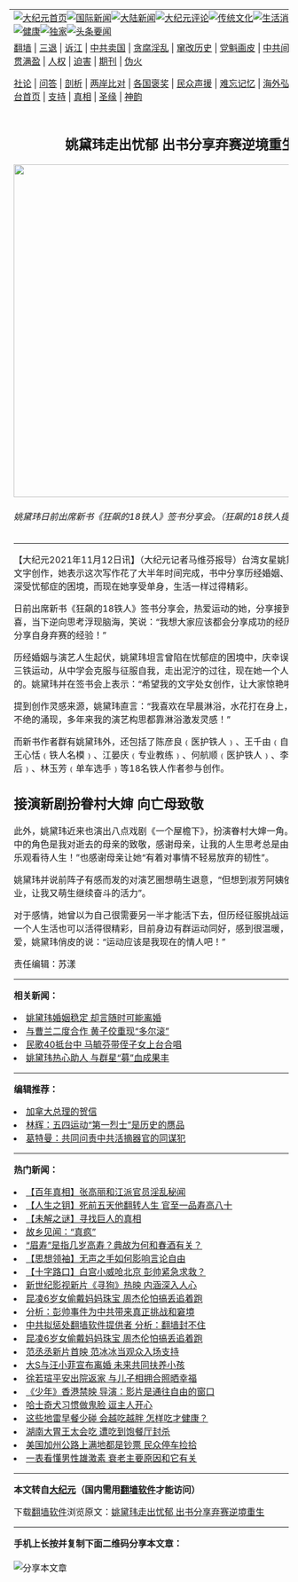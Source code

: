 <a name="1" id="1" target="_blank"></a><span id="1"></span>
<table align=center border="0"><tr><td colspan="2" VALIGN=TOP><a href="https://github.com/fjmocf3555/djy/blob/master/gb/nf1351518.md#1"><img src="https://raw.githubusercontent.com/fjmocf3555/www/master/t/djy/1.jpg" title="大纪元首页" alt="大纪元首页"></a><a href="https://github.com/fjmocf3555/djy/blob/master/gb/n24hr.md#1"><img src="https://raw.githubusercontent.com/fjmocf3555/www/master/t/djy/3.jpg" title="国际新闻" alt="国际新闻"></a><a href="https://github.com/fjmocf3555/djy/blob/master/gb/nsc413.md#1"><img src="https://raw.githubusercontent.com/fjmocf3555/www/master/t/djy/4.jpg" title="大陆新闻" alt="大陆新闻"></a><a href="https://github.com/fjmocf3555/djy/blob/master/gb/news392.md#1"><img src="https://raw.githubusercontent.com/fjmocf3555/www/master/t/djy/5.jpg" title="大纪元评论" alt="大纪元评论"></a><a href="https://github.com/fjmocf3555/djy/blob/master/gb/news2007.md#1"><img src="https://raw.githubusercontent.com/fjmocf3555/www/master/t/djy/6.jpg" title="传统文化" alt="传统文化"></a><a href="https://github.com/fjmocf3555/djy/blob/master/gb/news2008.md#1"><img src="https://raw.githubusercontent.com/fjmocf3555/www/master/t/djy/7.jpg" title="生活消费" alt="生活消费"></a><a href="https://github.com/fjmocf3555/djy/blob/master/gb/ncyule.md#1"><img src="https://raw.githubusercontent.com/fjmocf3555/www/master/t/djy/8.jpg" title="娱乐休闲" alt="娱乐休闲"></a><a href="https://github.com/fjmocf3555/djy/blob/master/gb/nsc1002.md#1"><img src="https://raw.githubusercontent.com/fjmocf3555/www/master/t/djy/9.jpg" title="健康" alt="健康"></a><a href="https://github.com/fjmocf3555/djy/blob/master/gb/nf6092.md#1"><img src="https://raw.githubusercontent.com/fjmocf3555/www/master/t/djy/10a.jpg" title="独家" alt="独家"></a><a href="https://github.com/fjmocf3555/djy/blob/master/gb/nf4514.md#1"><img src="https://raw.githubusercontent.com/fjmocf3555/www/master/t/djy/12a.jpg" title="头条要闻" alt="头条要闻"></a></td></tr>
<tr><td colspan="2" VALIGN=TOP><a target="_blank" href="https://github.com/fjmocf3555/www/blob/master/README.md?zsrh#1">翻墙</a> | <a target="_blank" href="https://github.com/fjmocf3555/djy/blob/master/gb/nf5657.md#1">三退</a> | <a target="_blank" href="https://github.com/fjmocf3555/djy/blob/master/gb/nf6124.md#1">诉江</a> | <a target="_blank" href="https://github.com/fjmocf3555/djy/blob/master/gb/nf1176117.md#1">中共卖国</a> | <a target="_blank" href="https://github.com/fjmocf3555/djy/blob/master/gb/nf5773.md#1">贪腐淫乱</a> | <a target="_blank" href="https://github.com/fjmocf3555/djy/blob/master/gb/nf1176115.md#1">窜改历史</a> | <a target="_blank" href="https://github.com/fjmocf3555/djy/blob/master/gb/nf1176107.md#1">党魁画皮</a> | <a target="_blank" href="https://github.com/fjmocf3555/djy/blob/master/gb/nf1320400.md#1">中共间谍</a> | <a target="_blank" href="https://github.com/fjmocf3555/djy/blob/master/gb/nf1176114.md#1">破坏传统</a> | <a target="_blank" href="https://github.com/fjmocf3555/ntdtv/blob/master/gb/prog447_1.md#1">恶贯满盈</a> | <a target="_blank" href="https://github.com/fjmocf3555/djy/blob/master/gb/ncid278.md#1">人权</a> | <a target="_blank" href="https://github.com/fjmocf3555/djy/blob/master/gb/nf1176111.md#1">迫害</a> | <a target="_blank" href="https://gitlab.com/szzdlab/mh-qikan/blob/master/README.md#1">期刊</a> | <a target="_blank" href="https://github.com/fjmocf3555/djy/blob/master/gb/nf5562.md#1">伪火</a></p><p><a target="_blank" href="https://github.com/fjmocf3555/djy/blob/master/gb/9p.md#1">社论</a> | <a target="_blank" href="https://github.com/fjmocf3555/djy/blob/master/gb/nf4378.md#1">问答</a> | <a target="_blank" href="https://github.com/fjmocf3555/djy/blob/master/gb/nf5792.md#1">剖析</a> | <a target="_blank" href="https://github.com/fjmocf3555/djy/blob/master/gb/nf5735.md#1">两岸比对</a> | <a target="_blank" href="https://github.com/fjmocf3555/djy/blob/master/gb/nf6119.md#1">各国褒奖</a> | <a target="_blank" href="https://github.com/fjmocf3555/djy/blob/master/gb/nf6120.md#1">民众声援</a> | <a target="_blank" href="https://github.com/fjmocf3555/djy/blob/master/gb/nf1188594.md#1">难忘记忆</a> | <a target="_blank" href="https://github.com/fjmocf3555/djy/blob/master/gb/nf3180.md#1">海外弘传</a> | <a target="_blank" href="https://github.com/fjmocf3555/djy/blob/master/gb/nf5410.md#1">万人上访</a> | <a target="_blank" href="https://github.com/fjmocf3555/www/blob/master/README.md?zsrh#1">平台首页</a> | <a target="_blank" href="https://github.com/fjmocf3555/djy/blob/master/gb/nf4386.md#1">支持</a> | <a target="_blank" href="https://github.com/fjmocf3555/djy/blob/master/gb/nf4389.md#1">真相</a> | <a target="_blank" href="https://github.com/fjmocf3555/djy/blob/master/gb/nf5790.md#1">圣缘</a> | <a target="_blank" href="https://github.com/fjmocf3555/djy/blob/master/gb/nf4786.md#1">神韵</a></td></tr>
<tr><td VALIGN=TOP width="626"><h2 align=center>姚黛玮走出忧郁 出书分享弃赛逆境重生</h2>
<img width="600" src="https://i.epochtimes.com/assets/uploads/2021/11/id13371562-2111120302381487-600x400.jpg" />
<h6>姚黛玮日前出席新书《狂飙的18铁人》签书分享会。（狂飙的18铁人提供）
</h6>
<hr>
	<p>【大纪元2021年11月12日讯】（大纪元记者马维芬报导）台湾女星<ahref="https://github.com/fjmocf3555/djy/blob/master/gb/tag/%E5%A7%9A%E9%BB%9B%E7%8E%AE.md#1">姚黛玮</a>推出首部文字创作，她表示这次写作花了大半年时间完成，书中分享历经婚姻、更年期巨变与深受忧郁症的困境，而现在她享受单身，生活一样过得精彩。</p>
<p>日前出席新书《<ahref="https://github.com/fjmocf3555/djy/blob/master/gb/tag/%E7%8B%82%E9%A3%99%E7%9A%8418%E9%93%81%E4%BA%BA.md#1">狂飙的18铁人</a>》签书分享会，热爱运动的她，分享接到邀约时很惊喜，当下逆向思考浮现脑海，笑说：“我想大家应该都会分享成功的经历吧，那我就来分享自身弃赛的经验！”</p>
<p>历经婚姻与演艺人生起伏，<ahref="https://github.com/fjmocf3555/djy/blob/master/gb/tag/%E5%A7%9A%E9%BB%9B%E7%8E%AE.md#1">姚黛玮</a>坦言曾陷在忧郁症的困境中，庆幸误打误撞的接触三铁运动，从中学会克服与征服自我，走出泥泞的过往，现在她一个人活得超开心的。姚黛玮并在签书会上表示：“希望我的文字处女创作，让大家惊艳啦！”</p>
<p>提到创作灵感来源，姚黛玮直言：“我喜欢在早晨淋浴，水花打在身上，整个灵感源源不绝的涌现，多年来我的演艺构思都靠淋浴激发灵感！”</p>
<p>而新书作者群有姚黛玮外，还包括了陈彦良﹙医护铁人﹚、王千由﹙自转车教练﹚、王心恬﹙铁人名模﹚、江晏庆﹙专业教练﹚、何航顺﹙医护铁人﹚、李詹莹﹙蛙式泳后﹚、林玉芳﹙单车选手﹚等18名铁人作者参与创作。</p>
<h2>接演新剧扮眷村大婶 向亡母致敬</h2>
<p>此外，姚黛玮近来也演出八点戏剧《一个屋檐下》，扮演眷村大婶一角。她表示：“剧中的角色是我对逝去的母亲的致敬，感谢母亲，让我的人生思考总是由逆境中出发，乐观看待人生！”也感谢母亲让她“有着对事情不轻易放弃的韧性”。</p>
<p>姚黛玮并说前阵子有感而发的对演艺圈想萌生退意，“但想到淑芳阿姨依然活跃演艺事业，让我又萌生继续奋斗的活力”。</p>
<p>对于感情，她曾以为自己很需要另一半才能活下去，但历经征服挑战运动障碍，领悟一个人生活也可以活得很精彩，目前身边有群运动同好，感到很温暖，不排斥谈恋爱，姚黛玮俏皮的说：“运动应该是我现在的情人吧！”</p>
<p>责任编辑：苏漾</p>
	
<hr>


<strong>相关新闻：</strong>
<li><a href="https://github.com/fjmocf3555/djy/blob/master/gb/11/2/26/n3181929.md#1">姚黛玮婚姻稳定 却言随时可能离婚</a></li>
<li><a href="https://github.com/fjmocf3555/djy/blob/master/gb/14/1/20/n4064098.md#1">与曹兰二度合作 黄子佼重现“多尔滚”</a></li>
<li><a href="https://github.com/fjmocf3555/djy/blob/master/gb/15/7/5/n4473356.md#1">民歌40抵台中 马毓芬带侄子女上台合唱</a></li>
<li><a href="https://github.com/fjmocf3555/djy/blob/master/gb/19/4/30/n11223411.md#1">姚黛玮热心助人 与群星“募”血成果丰</a></li>
<hr>


<strong>编辑推荐：</strong>
<li><a href="https://github.com/upjkzu3674/djy/blob/master/gb/15/12/10/n4593139.md?dfh#1" target="_blank">加拿大总理的贺信</a></li><li><a href="https://github.com/tsiac2612/djy/blob/master/gb/18/9/6/n10695964.md#1" target="_blank">林辉：五四运动“第一烈士”是历史的赝品</a></li><li><a href="https://github.com/tsiac2612/djy/blob/master/gb/19/9/1/n11491427.md#1" target="_blank">葛特曼：共同问责中共活摘器官的同谋犯</a></li>
<hr>

<strong>热门新闻：</strong>
<li><a href="https://github.com/fjmocf3555/djy/blob/master/gb/21/11/16/n13379941.md#1">【百年真相】张高丽和江派官员淫乱秘闻</a></li>
<li><a href="https://github.com/fjmocf3555/djy/blob/master/gb/21/11/15/n13376505.md#1">【人生之钥】死前五天他翻转人生 官至一品寿高八十</a></li>
<li><a href="https://github.com/fjmocf3555/djy/blob/master/gb/21/11/18/n13384403.md#1">【未解之谜】寻找巨人的真相</a></li>
<li><a href="https://github.com/fjmocf3555/djy/blob/master/gb/21/10/31/n13343096.md#1">故乡见闻：“真疯”</a></li>
<li><a href="https://github.com/fjmocf3555/djy/blob/master/gb/21/11/13/n13373689.md#1">“眉寿”是指几岁高寿？典故为何和春酒有关？</a></li>
<li><a href="https://github.com/fjmocf3555/djy/blob/master/gb/21/11/8/n13362266.md#1">【思想领袖】无声之手如何影响言论自由</a></li>
<li><a href="https://github.com/fjmocf3555/djy/blob/master/gb/21/11/20/n13387996.md#1">【十字路口】白宫小威呛北京 彭帅紧急求救？</a></li>
<li><a href="https://github.com/fjmocf3555/djy/blob/master/gb/21/11/20/n13387269.md#1">新世纪影视新片《寻狗》热映 内涵深入人心</a></li>
<li><a href="https://github.com/fjmocf3555/djy/blob/master/gb/21/11/19/n13386902.md#1">昆凌6岁女偷戴妈妈珠宝 周杰伦怕搞丢追着跑</a></li>
<li><a href="https://github.com/fjmocf3555/djy/blob/master/gb/21/11/19/n13387150.md#1">分析：彭帅事件为中共带来真正挑战和窘境</a></li>
<li><a href="https://github.com/fjmocf3555/djy/blob/master/gb/21/11/19/n13385054.md#1">中共拟惩处翻墙软件提供者 分析：翻墙封不住</a></li>
<li><a href="https://github.com/fjmocf3555/djy/blob/master/gb/21/11/19/n13386902.md#1">昆凌6岁女偷戴妈妈珠宝 周杰伦怕搞丢追着跑</a></li>
<li><a href="https://github.com/fjmocf3555/djy/blob/master/gb/21/11/19/n13387175.md#1">范丞丞新片首映 范冰冰当观众入场支持</a></li>
<li><a href="https://github.com/fjmocf3555/djy/blob/master/gb/21/11/22/n13390513.md#1">大S与汪小菲宣布离婚 未来共同扶养小孩</a></li>
<li><a href="https://github.com/fjmocf3555/djy/blob/master/gb/21/11/21/n13388773.md#1">徐若瑄平安出院返家 与儿子相拥合照晒幸福</a></li>
<li><a href="https://github.com/fjmocf3555/djy/blob/master/gb/21/11/21/n13389860.md#1">《少年》香港禁映 导演：影片是通往自由的窗口</a></li>
<li><a href="https://github.com/fjmocf3555/djy/blob/master/gb/21/11/20/n13388038.md#1">哈士奇犬习惯做鬼脸 逗主人开心</a></li>
<li><a href="https://github.com/fjmocf3555/djy/blob/master/gb/21/11/16/n13379868.md#1">这些地雷早餐少碰 会越吃越胖 怎样吃才健康？</a></li>
<li><a href="https://github.com/fjmocf3555/djy/blob/master/gb/21/11/21/n13388685.md#1">湖南大胃王太会吃 遭吃到饱餐厅封杀</a></li>
<li><a href="https://github.com/fjmocf3555/djy/blob/master/gb/21/11/21/n13388603.md#1">美国加州公路上满地都是钞票 民众停车捡拾</a></li>
<li><a href="https://github.com/fjmocf3555/djy/blob/master/gb/21/11/18/n13383432.md#1">一表看懂男性雄激素 衰老主要原因和它有关</a></li>
<hr>

<strong>本文转自<a href="https://www.epochtimes.com">大纪元</a>（国内需用<a href="https://github.com/fjmocf3555/www/blob/master/README.md#8">翻墙软件</a>才能访问）</strong><p>下载<a href="https://github.com/fjmocf3555/www/blob/master/README.md#8">翻墙软件</a>浏览原文：<a href="https://www.epochtimes.com/gb/21/11/12/n13371522.htm">姚黛玮走出忧郁 出书分享弃赛逆境重生</a></p><hr>

<strong>手机上长按并复制下面二维码分享本文章：</strong><br><br><img src="https://chart.apis.google.com/chart?cht=qr&chs=240x240&choe=UTF-8&chld=M|2&chl=https://github.com/fjmocf3555/djy/blob/master/gb/21/11/12/n13371522.md%231" title="分享本文章"></td><td VALIGN=TOP><a href="https://github.com/fjmocf3555/djy/blob/master/gb/16/1/21/n4622075.md?dfh#1" target="_blank"><img src="https://raw.githubusercontent.com/fjmocf3555/djy/master/gb/300/wei-f1.jpg" title="中共的伪火骗局"  alt="中共的伪火骗局"></a><br><a href="https://github.com/fjmocf3555/www/blob/master/README.md?dfh#9" target="_blank"><img src="https://raw.githubusercontent.com/fjmocf3555/djy/master/gb/300/yong-h.jpg" title="永恒的见证"  alt="永恒的见证"></a><br><a href="https://github.com/fjmocf3555/djy/blob/master/gb/13/9/29/n3974789.md?dfh#1" target="_blank"><img src="https://raw.githubusercontent.com/fjmocf3555/djy/master/gb/300/shang-lnz.jpg" title="善良女子被中共投男牢"  alt="善良女子被中共投男牢"></a><br><a href="https://github.com/fjmocf3555/djy/blob/master/gb/16/3/16/n4663449.md?dfh#1" target="_blank"><img src="https://raw.githubusercontent.com/fjmocf3555/djy/master/gb/300/huo-z3.jpg" title="警卫目击活摘器官"  alt="警卫目击活摘器官"></a><br><a href="https://github.com/fjmocf3555/djy/blob/master/gb/16/8/7/n8177641.md?dfh#1" target="_blank"><img src="https://raw.githubusercontent.com/fjmocf3555/djy/master/gb/300/huo-z4.jpg" title="证人描述活摘恐怖"  alt="证人描述活摘恐怖"></a><br><a href="https://github.com/fjmocf3555/djy/blob/master/gb/10/4/19/n2881569.md?dfh#1" target="_blank"><img src="https://raw.githubusercontent.com/fjmocf3555/djy/master/gb/300/huo-z1.jpg" title="揭开活摘器官黑幕"  alt="揭开活摘器官黑幕"></a><br><a href="https://github.com/fjmocf3555/djy/blob/master/gb/10/11/7/n3077476.md?dfh#1" target="_blank"><img src="https://raw.githubusercontent.com/fjmocf3555/djy/master/gb/300/ma-ks.jpg" title="马克思的成魔之路"  alt="马克思的成魔之路"></a><br><a href="https://github.com/fjmocf3555/djy/blob/master/gb/14/6/9/n4173977.md?dfh#1" target="_blank"><img src="https://raw.githubusercontent.com/fjmocf3555/djy/master/gb/300/chang-zs.jpg" title="藏字石 蕴天机"  alt="藏字石 蕴天机"></a><br><a href="https://github.com/fjmocf3555/djy/blob/master/gb/18/5/10/n10381511.md?dfh#1" target="_blank"><img src="https://raw.githubusercontent.com/fjmocf3555/djy/master/gb/300/st1.jpg" title="关注三亿人三退"  alt="关注三亿人三退"></a><br><a href="https://github.com/fjmocf3555/djy/blob/master/gb/18/3/21/n10237682.md?dfh#1" target="_blank"><img src="https://raw.githubusercontent.com/fjmocf3555/djy/master/gb/300/jie-t.jpg" title="解体中共复兴中华"  alt="解体中共复兴中华"></a><br><a href="https://github.com/fjmocf3555/djy/blob/master/gb/9/2/9/n2422991.md?dfh#1" target="_blank"><img src="https://raw.githubusercontent.com/fjmocf3555/djy/master/gb/300/gao-zs.jpg" title="中共迫害良心律师"  alt="中共迫害良心律师"></a><br><a href="https://github.com/fjmocf3555/djy/blob/master/gb/18/12/9/n10900044.md?dfh#1" target="_blank"><img src="https://raw.githubusercontent.com/fjmocf3555/djy/master/gb/300/sj1.jpg" title="三百多万人举报江泽民"  alt="三百多万人举报江泽民"></a><br><a href="https://github.com/fjmocf3555/djy/blob/master/gb/18/8/28/n10672014.md?dfh#1" target="_blank"><img src="https://raw.githubusercontent.com/fjmocf3555/djy/master/gb/300/sj2.jpg" title="这些官员为何起诉江泽民"  alt="这些官员为何起诉江泽民"></a><br><a href="https://github.com/fjmocf3555/djy/blob/master/gb/8/12/18/n2367165.md?dfh#1" target="_blank"><img src="https://raw.githubusercontent.com/fjmocf3555/djy/master/gb/300/liangan.jpg" title="海峡两岸的强烈对比"  alt="海峡两岸的强烈对比"></a><br><a href="https://github.com/fjmocf3555/djy/blob/master/gb/15/12/10/n4593139.md?dfh#1" target="_blank"><img src="https://raw.githubusercontent.com/fjmocf3555/djy/master/gb/300/jia-ndzl.jpg" title="加拿大总理的贺信"  alt="加拿大总理的贺信"></a><br><a href="https://github.com/fjmocf3555/djy/blob/master/gb/11/6/17/n3289382.md?dfh#1" target="_blank"><img src="https://raw.githubusercontent.com/fjmocf3555/djy/master/gb/300/xiao-wd.jpg" title="探寻真相兼听则明"  alt="探寻真相兼听则明"></a><br><a href="https://github.com/fjmocf3555/djy/blob/master/gb/18/10/27/n10812623.md?dfh#1" target="_blank"><img src="https://raw.githubusercontent.com/fjmocf3555/djy/master/gb/300/yindu.jpg" title="印度媒体报道东方"  alt="印度媒体报道东方"></a><br><a href="https://github.com/fjmocf3555/djy/blob/master/gb/18/6/9/n10469652.md?dfh#1" target="_blank"><img src="https://raw.githubusercontent.com/fjmocf3555/djy/master/gb/300/xie-j.jpg" title="不一样的海外校园"  alt="不一样的海外校园"></a><br><a href="https://github.com/fjmocf3555/djy/blob/master/gb/7/4/5/n1669415.md?dfh#1" target="_blank"><img src="https://raw.githubusercontent.com/fjmocf3555/djy/master/gb/300/li-up.jpg" title="从大师到徒弟的传奇"  alt="从大师到徒弟的传奇"></a><br><a href="https://github.com/fjmocf3555/djy/blob/master/gb/17/5/26/n9191512.md?dfh#1" target="_blank"><img src="https://raw.githubusercontent.com/fjmocf3555/djy/master/gb/300/zfl2.jpg" title="亿万人与东方一本奇书"  alt="亿万人与东方一本奇书"></a><br><a href="https://github.com/fjmocf3555/djy/blob/master/gb/13/11/27/n4020290.md?dfh#1" target="_blank"><img src="https://raw.githubusercontent.com/fjmocf3555/djy/master/gb/300/zhen-h.jpg" title="大陆见不到的震撼场面"  alt="大陆见不到的震撼场面"></a><br><a href="https://github.com/fjmocf3555/djy/blob/master/gb/15/7/17/n4482910.md?dfh#1" target="_blank"><img src="https://raw.githubusercontent.com/fjmocf3555/djy/master/gb/300/dalu-sk.jpg" title="人心向善 大陆当初盛况"  alt="人心向善 大陆当初盛况"></a><br><a href="https://github.com/fjmocf3555/djy/blob/master/gb/19/1/5/n10955468.md?dfh#1" target="_blank"><img src="https://raw.githubusercontent.com/fjmocf3555/djy/master/gb/300/zfl1.jpg" title="追寻真理 这书讲什么"  alt="追寻真理 这书讲什么"></a><br><a href="https://github.com/fjmocf3555/www/blob/master/README.md?dfh#1" target="_blank"><img src="https://raw.githubusercontent.com/fjmocf3555/djy/master/gb/300/fq1.jpg" title="下载免费翻墙软件"  alt="下载免费翻墙软件"></a><br></td></tr></table>
